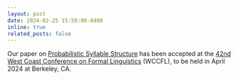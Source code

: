 ```yaml
---
layout: post
date: 2024-02-25 15:59:00-0400
inline: true
related_posts: false
---
```


Our paper on [Probabilistic Syllable Structure](https://drive.google.com/file/d/1_3eA-_trJMpZGyn0jWGloHFYbsG8fGC8/view?usp=sharing) has been accepted at the [42nd West Coast Conference on Formal Linguistics](https://www.wccfl42.com/) (WCCFL), to be held in April 2024 at Berkeley, CA.

